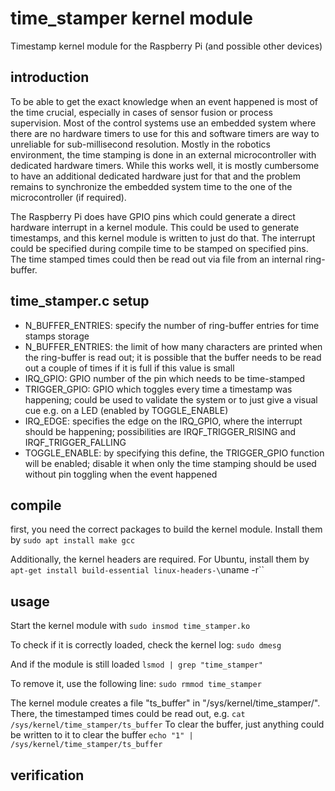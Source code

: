 # time_stamper kernel module
Timestamp kernel module for the Raspberry Pi (and possible other devices)

## introduction
To be able to get the exact knowledge when an event happened is most of the time crucial, especially in cases of sensor fusion or process supervision. Most of the control systems use an embedded system where there are no hardware timers to use for this and software timers are way to unreliable for sub-millisecond resolution. Mostly in the robotics environment, the time stamping is done in an external microcontroller with dedicated hardware timers. While this works well, it is mostly cumbersome to have an additional dedicated hardware just for that and the problem remains to synchronize the embedded system time to the one of the microcontroller (if required). 

The Raspberry Pi does have GPIO pins which could generate a direct hardware interrupt in a kernel module. This could be used to generate timestamps, and this kernel module is written to just do that. The interrupt could be specified during compile time to be stamped on specified pins. The time stamped times could then be read out via file from an internal ring-buffer.

## time_stamper.c setup
 - N_BUFFER_ENTRIES: specify the number of ring-buffer entries for time stamps storage
 - N_BUFFER_ENTRIES: the limit of how many characters are printed when the ring-buffer is read out; it is possible that the buffer needs to be read out a couple of times if it is full if this value is small
 - IRQ_GPIO: GPIO number of the pin which needs to be time-stamped
 - TRIGGER_GPIO: GPIO which toggles every time a timestamp was happening; could be used to validate the system or to just give a visual cue e.g. on a LED (enabled by TOGGLE_ENABLE)
 - IRQ_EDGE: specifies the edge on the IRQ_GPIO, where the interrupt should be happening; possibilities are IRQF_TRIGGER_RISING and IRQF_TRIGGER_FALLING
 - TOGGLE_ENABLE: by specifying this define, the TRIGGER_GPIO function will be enabled; disable it when only the time stamping should be used without pin toggling when the event happened

## compile
first, you need the correct packages to build the kernel module. Install them by
`sudo apt install make gcc`

Additionally, the kernel headers are required. For Ubuntu, install them by 
`apt-get install build-essential linux-headers-\`uname -r\``

## usage
Start the kernel module with
`sudo insmod time_stamper.ko`

To check if it is correctly loaded, check the kernel log:
`sudo dmesg`

And if the module is still loaded 
`lsmod | grep "time_stamper"`

To remove it, use the following line:
`sudo rmmod time_stamper`

The kernel module creates a file "ts_buffer" in "/sys/kernel/time_stamper/". There, the timestamped times could be read out, e.g. 
`cat /sys/kernel/time_stamper/ts_buffer`
To clear the buffer, just anything could be written to it to clear the buffer
`echo "1" | /sys/kernel/time_stamper/ts_buffer`


## verification
